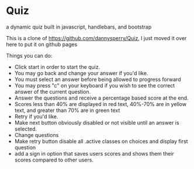 Quiz
====

a dynamic quiz built in javascript, handlebars, and bootstrap

This is a clone of https://github.com/dannysperry/Quiz, I just moved it over here to put it on github pages

Things you can do:

- Click start in order to start the quiz.
- You may go back and change your answer if you'd like.
- You must select an answer before being allowed to progress forward
- You may press "c" on your keyboard if you wish to see the correct answer of the current question.
- Answer the questions and receive a percentage based score at the end.
- Scores less than 40% are displayed in red text, 40%-70% are in yellow text, and greater than 70% are in green text
- Retry if you'd like.
- Make next button obviously disabled or not visible until an answer is selected.
- Change questions
- Make retry button disable all .active classes on choices and display first question
- add a sign in option that saves users scores and shows them their scores compared to other users.